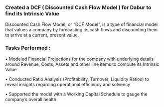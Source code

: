 ### Created a DCF ( Discounted Cash Flow Model ) for Dabur to find its Intrinsic Value

Discounted Cash Flow Model, or “DCF Model”, is a type of financial model that values a company by forecasting its cash flows and discounting them to arrive at a current, present value.

### Tasks Performed :

•	Modeled Financial Projections for the company with underlying details around Revenue, Costs, Assets and other line items to compute its Intrinsic Value 

•	Conducted Ratio Analysis (Profitability, Turnover, Liquidity Ratios) to reveal insights regarding operational efficiency and solvency

•	Supported the model with a Working Capital Schedule to gauge the company’s overall health
